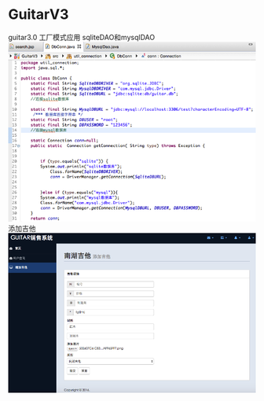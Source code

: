 # GuitarV3
guitar3.0
工厂模式应用
sqliteDAO和mysqlDAO
![index](https://github.com/queenl71/GuitarV3/blob/master/con.png)
添加吉他
![index](https://github.com/queenl71/GuitarV3/blob/master/add.png)
